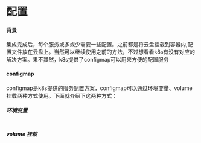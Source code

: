 # 配置

#### 背景

集成完成后，每个服务或多或少需要一些配置。之前都是将云盘挂载到容器内,配置文件放在云盘上。当然可以继续使用之前的方法，不过想看看k8s有没有对应的解决方案。果不其然，k8s提供了configmap可以用来方便的配置服务



#### configmap

configmap是k8s提供的服务配置方案，configmap可以通过环境变量、volume挂载两种方式使用。下面就介绍下这两种方式：

##### 环境变量

~~~yaml

~~~



##### volume 挂载
